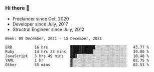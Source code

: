 ### Hi there 👋

- Freelancer since Oct, 2020
- Developer since July, 2017
- Structral Engineer since July, 2012

<!--START_SECTION:waka-->
```text
Week: 09 December, 2021 - 15 December, 2021

ERB          16 hrs          ███████████░░░░░░░░░░░░░░   43.77 % 
Ruby         14 hrs 33 mins  ██████████░░░░░░░░░░░░░░░   39.80 % 
JavaScript   3 hrs 49 mins   ██▓░░░░░░░░░░░░░░░░░░░░░░   10.48 % 
YAML         1 hr            ▓░░░░░░░░░░░░░░░░░░░░░░░░   02.75 % 
Other        55 mins         ▓░░░░░░░░░░░░░░░░░░░░░░░░   02.53 % 
```
<!--END_SECTION:waka-->
